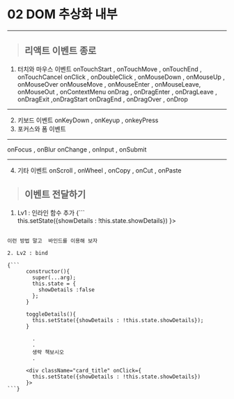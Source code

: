 # 02 DOM 추상화 내부

* * *



>## 리액트 이벤트 종로
1. 터치와 마우스 이벤트
onTouchStart  , onTouchMove   , onTouchEnd  , onTouchCancel
onClick       , onDoubleClick , onMouseDown , onMouseUp      , onMouseOver
onMouseMove   , onMouseEnter  , onMouseLeave, onMouseOut     , onContextMenu
onDrag        , onDragEnter   , onDragLeave , onDragExit     ,onDragStart
onDragEnd     , onDragOver    , onDrop
* * *
2. 키보드 이벤트
onKeyDown     , onKeyup       , onkeyPress
3. 포커스와 폼 이벤트
* * *
onFocus       , onBlur
onChange      , onInput       , onSubmit
* * *
4. 기타 이벤트
onScroll      , onWheel       , onCopy      , onCut           , onPaste



>## 이벤트 전달하기

1. Lv1 :  인라인 함수 추가
  {```
    <div className="card_title" onClick={
      ()=> this.setState({showDetails : !this.state.showDetails})
    }>

  ```}

이런 방법 말고  바인드를 이용해 보자

2. Lv2 : bind

  {```
        constructor(){
          super(...arg);
          this.state = {
            showDetails :false
          };
        }

        toggleDetails(){
          this.setState({showDetails : !this.state.showDetails});
        }

          .
          .
          생략 책보시오
          .

        <div className="card_title" onClick={
          this.setState({showDetails : !this.state.showDetails})
        }>
  ```}
